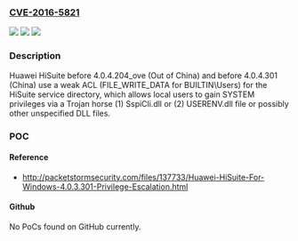 ### [CVE-2016-5821](https://cve.mitre.org/cgi-bin/cvename.cgi?name=CVE-2016-5821)
![](https://img.shields.io/static/v1?label=Product&message=n%2Fa&color=blue)
![](https://img.shields.io/static/v1?label=Version&message=n%2Fa&color=blue)
![](https://img.shields.io/static/v1?label=Vulnerability&message=n%2Fa&color=brighgreen)

### Description

Huawei HiSuite before 4.0.4.204_ove (Out of China) and before 4.0.4.301 (China) use a weak ACL (FILE_WRITE_DATA for BUILTIN\Users) for the HiSuite service directory, which allows local users to gain SYSTEM privileges via a Trojan horse (1) SspiCli.dll or (2) USERENV.dll file or possibly other unspecified DLL files.

### POC

#### Reference
- http://packetstormsecurity.com/files/137733/Huawei-HiSuite-For-Windows-4.0.3.301-Privilege-Escalation.html

#### Github
No PoCs found on GitHub currently.

